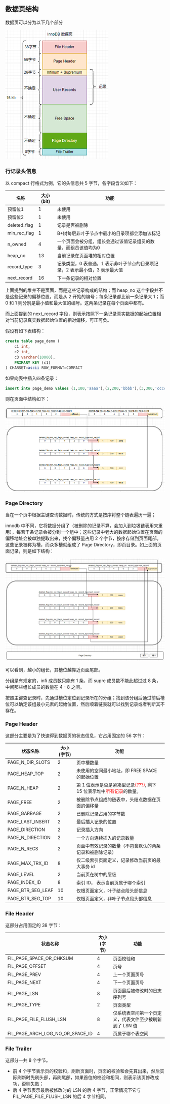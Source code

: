 ## 数据页结构

数据页可以分为以下几个部分

![page-structure](./picture/page-structure.png)

### 行记录头信息

以 compact 行格式为例，它的头信息共 5 字节，各字段含义如下：

| 名称         | 大小(bit) | 功能                                                         |
| ------------ | --------- | ------------------------------------------------------------ |
| 预留位1      | 1         | 未使用                                                       |
| 预留位2      | 1         | 未使用                                                       |
| deleted_flag | 1         | 记录是否被删除                                               |
| min_rec_flag | 1         | B+树每层非叶子节点中最小的目录项都会添加该标记               |
| n_owned      | 4         | 一个页面会被分组，组长会通过该值记录组员的数量，而组员该值均为0 |
| heap_no      | 13        | 当前记录在页面堆的相对位置                                   |
| record_type  | 3         | 记录类型，0 表普通，1 表示非叶子节点的目录项记录，2 表示最小值，3 表示最大值 |
| next_record  | 16        | 下一条记录的相对位置                                         |

上面提到的堆并不是页面，而是这些记录构成的结构；而 heap_no 这个字段并不是这些记录的偏移位置，而是从 2 开始的编号；每条记录都比前一条记录大 1；而 0 和 1 则分别是最小值和最大值的编号。这两条记录在每个页面中都有。

而上面提到的 next_record 字段，则表示按照下一条记录真实数据的起始位置相对当前记录真实数据起始位置的相对偏移，可正可负。

假设有如下表结构：

```sql
create table page_demo (
	c1 int,
    c2 int,
    c3 varchar(10000),
    PRIMARY KEY (c1)
) CHARSET=ascii ROW_FORMAT=COMPACT
```

如果向表中插入四条记录：

```sql
insert into page_demo values (1,100,'aaaa'),(2,200,'bbbb'),(3,300,'cccc'),(4,400,'dddd');
```



则在页面中结构如下：

![record-linked](./picture/record-linked.png)



### Page Directory

当在一个页中根据主键查询数据时，传统的方式是按序将整个链表遍历一遍；

innodb 中不同，它将数据分组了（被删除的记录不算，会加入到垃圾链表用来重用），每若干条记录会被分到一个组中；这些记录中老大的数据起始位置在页面的偏移地址会被单独提取出来，找个偏移量占用 2 个字节，按序存储到页面尾部。这些记录被称为槽，而众多槽就组成了 Page Directory，即页目录。如上面的页面记录，则是如下结构：

![slots](./picture/slots.png)

可以看到，越小的组长，其槽位越靠近页面尾部。

分组是有规定的，infi 成员数只能有 1 条，而 supre 成员数不能此超过过 8 条，中间那些组长成员的数量在 4 - 8 之间。

按照主键查记录时，先通过槽位定位到记录所在的分组；找到该分组后通过前后槽位可以确定该组最小元素的起始位置，然后顺着链表就可以找到记录或者判断其不存在。



### Page Header

这部分主要是为了快速得到数据页的状态信息，它占用固定的 56 字节：

| 状态名称          | 大小(字节) | 功能                                                         |
| ----------------- | ---------- | ------------------------------------------------------------ |
| PAGE_N_DIR_SLOTS  | 2          | 页中槽数量                                                   |
| PAGE_HEAP_TOP     | 2          | 未使用的空间最小地址，即 FREE SPACE 的起始位置               |
| PAGE_N_HEAP       | 2          | 第 1 位表示是否是紧凑型记录<font color=red>(???)</font>, 剩下 15 位表示堆中<font color=red>所有记录</font>的数量。 |
| PAGE_FREE         | 2          | 被删除节点组成的链表中，头结点数据在页面的偏移量             |
| PAGE_GARBAGE      | 2          | 已删除记录占用的字节数                                       |
| PAGE_LAST_INSERT  | 2          | 最后插入记录的位置                                           |
| PAGE_DIRECTION    | 2          | 记录插入方向                                                 |
| PAGE_N_DIRECTION  | 2          | 一个方向连续插入的记录数量                                   |
| PAGE_N_RECS       | 2          | 页面中有效记录的数量（不包含默认的两条记录和被删除记录）     |
| PAGE_MAX_TRX_ID   | 8          | 仅二级索引页面定义，记录修改当前页的最大事务 id              |
| PAGE_LEVEL        | 2          | 当前页在树中的层级                                           |
| PAGE_INDEX_ID     | 8          | 索引 ID， 表示当前页属于哪个索引                             |
| PAGE_BTR_SEG_LEAF | 10         | 仅根页面定义，叶子结点段头部信息                             |
| PAGE_BTR_SEG_TOP  | 10         | 仅根页面定义，非叶子节点段头部信息                           |



### File Header

这部分占用固定的 38 字节：

| 状态名称                         | 大小(字节) | 功能                                                    |
| -------------------------------- | ---------- | ------------------------------------------------------- |
| FIL_PAGE_SPACE_OR_CHKSUM         | 4          | 页面校验和                                              |
| FIL_PAGE_OFFSET                  | 4          | 页号                                                    |
| FIL_PAGE_PREV                    | 4          | 上一个页面页号                                          |
| FIL_PAGE_NEXT                    | 4          | 下一个页面页号                                          |
| FIL_PAGE_LSN                     | 8          | 页面最后被修改时的日志序列号                            |
| FIL_PAGE_TYPE                    | 2          | 页面类型                                                |
| FIL_PAGE_FILE_FLUSH_LSN          | 8          | 仅系统表空间第一个页定义，代表文件至少被刷新到了 LSN 值 |
| FIL_PAGE_ARCH_LOG_NO_OR_SPACE_ID | 4          | 页属于哪个表空间                                        |



### File Trailer

这部分一共 8 个字节。

- 前 4 个字节表示页的校验和，刷新页面时，页面的校验和会先算出来，然后实际刷新时先刷头部，再刷尾部，如果首位的校验和相同，则表示该页修改成功，否则失败；
- 后 4 字节表示最后被修改时的 LSN 的后 4 字节，正常情况下它与 FIL_PAGE_FILE_FLUSH_LSN 的后 4 字节相同。